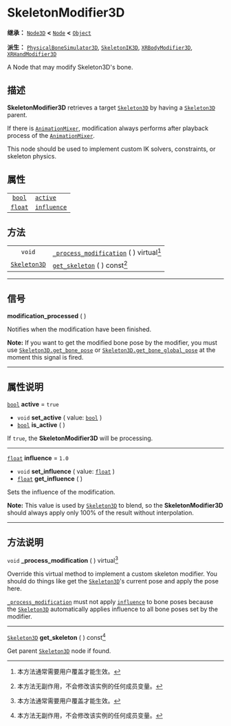 <!-- ⚠ 请勿编辑本文件 ⚠ -->
<!-- 本文档使用脚本从 WeDot 引擎源码仓库生成。 -->
<!-- 生成脚本：https://github.com/WeDot-Engine/WeDot/tree/4.3/doc/tools/make_md.py； -->
<!-- 原文件：https://github.com/WeDot-Engine/WeDot/tree/4.3/doc/classes/SkeletonModifier3D.xml。 -->

<div id="_class_skeletonmodifier3d"></div>

# SkeletonModifier3D

**继承：** [`Node3D`](class_node3d.md) **<** [`Node`](class_node.md) **<** [`Object`](class_object.md)

**派生：** [`PhysicalBoneSimulator3D`](class_physicalbonesimulator3d.md), [`SkeletonIK3D`](class_skeletonik3d.md), [`XRBodyModifier3D`](class_xrbodymodifier3d.md), [`XRHandModifier3D`](class_xrhandmodifier3d.md)

A Node that may modify Skeleton3D's bone.

## 描述

**SkeletonModifier3D** retrieves a target [`Skeleton3D`](class_skeleton3d.md) by having a [`Skeleton3D`](class_skeleton3d.md) parent.

If there is [`AnimationMixer`](class_animationmixer.md), modification always performs after playback process of the [`AnimationMixer`](class_animationmixer.md).

This node should be used to implement custom IK solvers, constraints, or skeleton physics.

## 属性

|||
|:-:|:--|
| [`bool`](class_bool.md)   | [`active`](#class_skeletonmodifier3d_property_active)       | ``true`` |
| [`float`](class_float.md) | [`influence`](#class_skeletonmodifier3d_property_influence) | ``1.0``  |

## 方法

|||
|:-:|:--|
| `void`                              | [`_process_modification`](class_skeletonmodifier3dmd#class_skeletonmodifier3d_private_method__process_modification) ( ) virtual[^virtual] |
| [`Skeleton3D`](class_skeleton3d.md) | [`get_skeleton`](class_skeletonmodifier3dmd#class_skeletonmodifier3d_method_get_skeleton) ( ) const[^const]                               |

<!-- rst-class:: classref-section-separator -->

---

## 信号

<div id="_class_class_skeletonmodifier3d_signal_modification_processed"></div>

**modification_processed** ( ) <div id="class_skeletonmodifier3d_signal_modification_processed"></div>

Notifies when the modification have been finished.

 **Note:** If you want to get the modified bone pose by the modifier, you must use [`Skeleton3D.get_bone_pose`](#class_skeleton3d_method_get_bone_pose) or [`Skeleton3D.get_bone_global_pose`](#class_skeleton3d_method_get_bone_global_pose) at the moment this signal is fired.

<!-- rst-class:: classref-section-separator -->

---

## 属性说明

<div id="_class_skeletonmodifier3d_property_active"></div>

[`bool`](class_bool.md) **active** = ``true`` <div id="class_skeletonmodifier3d_property_active"></div>

- `void` **set_active** ( value: [`bool`](class_bool.md) )
- [`bool`](class_bool.md) **is_active** ( )

If `true`, the **SkeletonModifier3D** will be processing.

<!-- rst-class:: classref-item-separator -->

---

<div id="_class_skeletonmodifier3d_property_influence"></div>

[`float`](class_float.md) **influence** = ``1.0`` <div id="class_skeletonmodifier3d_property_influence"></div>

- `void` **set_influence** ( value: [`float`](class_float.md) )
- [`float`](class_float.md) **get_influence** ( )

Sets the influence of the modification.

 **Note:** This value is used by [`Skeleton3D`](class_skeleton3d.md) to blend, so the **SkeletonModifier3D** should always apply only 100% of the result without interpolation.

<!-- rst-class:: classref-section-separator -->

---

## 方法说明

<div id="_class_skeletonmodifier3d_private_method__process_modification"></div>

`void` **_process_modification** ( ) virtual[^virtual]<div id="class_skeletonmodifier3d_private_method__process_modification"></div>

Override this virtual method to implement a custom skeleton modifier. You should do things like get the [`Skeleton3D`](class_skeleton3d.md)'s current pose and apply the pose here.

 [`_process_modification`](#class_skeletonmodifier3d_private_method__process_modification) must not apply [`influence`](#class_skeletonmodifier3d_property_influence) to bone poses because the [`Skeleton3D`](class_skeleton3d.md) automatically applies influence to all bone poses set by the modifier.

<!-- rst-class:: classref-item-separator -->

---

<div id="_class_skeletonmodifier3d_method_get_skeleton"></div>

[`Skeleton3D`](class_skeleton3d.md) **get_skeleton** ( ) const[^const]<div id="class_skeletonmodifier3d_method_get_skeleton"></div>

Get parent [`Skeleton3D`](class_skeleton3d.md) node if found.

[^virtual]: 本方法通常需要用户覆盖才能生效。
[^const]: 本方法无副作用，不会修改该实例的任何成员变量。
[^vararg]: 本方法除了能接受在此处描述的参数外，还能够继续接受任意数量的参数。
[^constructor]: 本方法用于构造某个类型。
[^static]: 调用本方法无需实例，可直接使用类名进行调用。
[^operator]: 本方法描述的是使用本类型作为左操作数的有效运算符。
[^bitfield]: 这个值是由下列位标志构成位掩码的整数。
[^void]: 无返回值。

